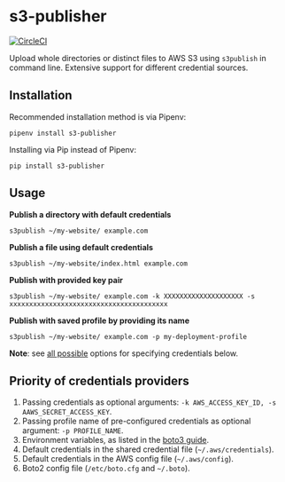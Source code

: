 # s3-publisher 

[![CircleCI](https://circleci.com/gh/vduseev/s3-publisher/tree/master.svg?style=svg)](https://circleci.com/gh/vduseev/s3-publisher/tree/master)

Upload whole directories or distinct files to AWS S3 using `s3publish` in command line. Extensive support for different credential sources.

## Installation

Recommended installation method is via Pipenv:
```
pipenv install s3-publisher
```

Installing via Pip instead of Pipenv:
```
pip install s3-publisher
```

## Usage

**Publish a directory with default credentials**
```
s3publish ~/my-website/ example.com
```

**Publish a file using default credentials**
```
s3publish ~/my-website/index.html example.com
```

**Publish with provided key pair**
```
s3publish ~/my-website/ example.com -k XXXXXXXXXXXXXXXXXXXX -s xxxxxxxxxxxxxxxxxxxxxxxxxxxxxxxxxxxxxxxx 
```

**Publish with saved profile by providing its name**
```
s3publish ~/my-website/ example.com -p my-deployment-profile
```

**Note**: see [all possible](#priority-of-credentials-providers) options for specifying credentials below.

## Priority of credentials providers

1. Passing credentials as optional arguments: `-k AWS_ACCESS_KEY_ID, -s AAWS_SECRET_ACCESS_KEY`.
1. Passing profile name of pre-configured credentials as optional argument: `-p PROFILE_NAME`.
1. Environment variables, as listed in the [boto3 guide](http://boto3.readthedocs.io/en/latest/guide/configuration.html#environment-variable-configuration).
1. Default credentials in the shared credential file (`~/.aws/credentials`).
1. Default credentials in the AWS config file (`~/.aws/config`).
1. Boto2 config file (`/etc/boto.cfg` and `~/.boto`).

